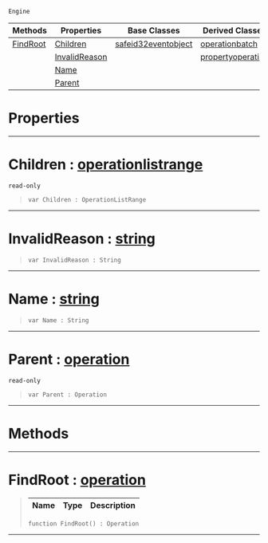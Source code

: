  `Engine`

|Methods|Properties|Base Classes|Derived Classes|
|---|---|---|---|
|[ FindRoot](https://github.com/zeroengineteam/ZeroDocs/blob/master/code_reference/class_reference/operation.markdown#findroot-zero-engine-doc)|[ Children](https://github.com/zeroengineteam/ZeroDocs/blob/master/code_reference/class_reference/operation.markdown#children-zero-engine-doc)|[safeid32eventobject](https://github.com/zeroengineteam/ZeroDocs/blob/master/code_reference/class_reference/safeid32eventobject.markdown)|[operationbatch](https://github.com/zeroengineteam/ZeroDocs/blob/master/code_reference/class_reference/operationbatch.markdown)|
| |[ InvalidReason](https://github.com/zeroengineteam/ZeroDocs/blob/master/code_reference/class_reference/operation.markdown#invalidreason-zero-engin)| |[propertyoperation](https://github.com/zeroengineteam/ZeroDocs/blob/master/code_reference/class_reference/propertyoperation.markdown)|
| |[ Name](https://github.com/zeroengineteam/ZeroDocs/blob/master/code_reference/class_reference/operation.markdown#name-zero-engine-documen)| | |
| |[ Parent](https://github.com/zeroengineteam/ZeroDocs/blob/master/code_reference/class_reference/operation.markdown#parent-zero-engine-docum)| | |


 #  Properties


---  
 #  Children : [operationlistrange](https://github.com/zeroengineteam/ZeroDocs/blob/master/code_reference/class_reference/operationlistrange.markdown)

 `read-only`

> 
> ``` lang=cpp, name=Nada
> var Children : OperationListRange


---  
 #  InvalidReason : [string](https://github.com/zeroengineteam/ZeroDocs/blob/master/code_reference/nada_base_types/string.markdown)

> 
> ``` lang=cpp, name=Nada
> var InvalidReason : String


---  
 #  Name : [string](https://github.com/zeroengineteam/ZeroDocs/blob/master/code_reference/nada_base_types/string.markdown)

> 
> ``` lang=cpp, name=Nada
> var Name : String


---  
 #  Parent : [operation](https://github.com/zeroengineteam/ZeroDocs/blob/master/code_reference/class_reference/operation.markdown)

 `read-only`

> 
> ``` lang=cpp, name=Nada
> var Parent : Operation


---  
 #  Methods


---  
 #  FindRoot : [operation](https://github.com/zeroengineteam/ZeroDocs/blob/master/code_reference/class_reference/operation.markdown)

> 
> |Name|Type|Description|
> |---|---|---|
> ``` lang=cpp, name=Nada
> function FindRoot() : Operation
> ``` 


---  
 

 